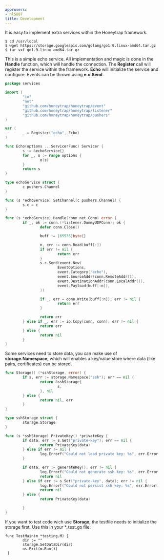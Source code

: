```yaml
---
approvers:
- nl5887
title: Development
---
```


It is easy to implement extra services within the Honeytrap framework.

```
$ cd /usr/local
$ wget https://storage.googleapis.com/golang/go1.9.linux-amd64.tar.gz
$ tar vxf go1.9.linux-amd64.tar.gz
```

This is a simple echo service. All implementation and magic is done in the **Handle** function, which will handle the connection. The **Register** call will register the service within the framework. **Echo** will initialize the service and configure. Events can be thrown using **e.c.Send**.


```go
package services

import (
        "io"
        "net"
        "github.com/honeytrap/honeytrap/event"
        "github.com/honeytrap/honeytrap/listener"
        "github.com/honeytrap/honeytrap/pushers"
)

var (
        _ = Register("echo", Echo)
)

func Echo(options ...ServicerFunc) Servicer {
        s := &echoService{}
        for _, o := range options {
                o(s)
        }
        return s
}

type echoService struct {
        c pushers.Channel
}

func (s *echoService) SetChannel(c pushers.Channel) {
        s.c = c
}

func (s *echoService) Handle(conn net.Conn) error {
        if _, ok := conn.(*listener.DummyUDPConn); ok {
                defer conn.Close()

                buff := [65535]byte{}

                n, err := conn.Read(buff[:])
                if err != nil {
                        return err
                }
                s.c.Send(event.New(
                        EventOptions,
                        event.Category("echo"),
                        event.SourceAddr(conn.RemoteAddr()),
                        event.DestinationAddr(conn.LocalAddr()),
                        event.Payload(buff[:n]),
                ))

                if _, err = conn.Write(buff[:n]); err != nil {
                        return err
                }

                return err
        } else if _, err := io.Copy(conn, conn); err != nil {
                return err
        } else {
                return nil
        }
}
```

Some services need to store data, you can make use of **storage.Namespace**, which will enables a key/value store where data (like pairs, certificates) can be stored. 

```go
func Storage() (*sshStorage, error) {
        if s, err := storage.Namespace("ssh"); err == nil {
                return &sshStorage{
                        s,
                }, nil
        } else {
                return nil, err
        }
}

type sshStorage struct {
        storage.Storage
}

func (s *sshStorage) PrivateKey() *privateKey {
        if data, err := s.Get("private-key"); err == nil {
                return PrivateKey(data)
        } else if err != nil {
                log.Errorf("Could not load private key: %s", err.Error())
        }

        if data, err := generateKey(); err != nil {
                log.Errorf("Could not generate ssh key: %s", err.Error())
                return nil
        } else if err := s.Set("private-key", data); err != nil {
                log.Errorf("Could not persist ssh key: %s", err.Error())
                return nil
        } else {
                return PrivateKey(data)

        }
}
```
If you want to test code wich use **Storage**, the testfile needs to initialize the storage first.
Use this in your *_test.go file:
```
func TestMain(m *testing.M) {
        dir := ""
        storage.SetDataDir(dir)
        os.Exit(m.Run())
 }
 ```
 
